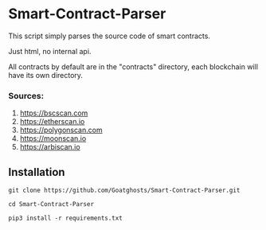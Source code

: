 # Smart-Contract-Parser


This script simply parses the source code of smart contracts.

Just html, no internal api.

All contracts by default are in the "contracts" directory, each blockchain will have its own directory.

### Sources:

1. https://bscscan.com
2. https://etherscan.io
3. https://polygonscan.com
4. https://moonscan.io
5. https://arbiscan.io

## Installation

```
git clone https://github.com/Goatghosts/Smart-Contract-Parser.git
```
```
cd Smart-Contract-Parser
```
```
pip3 install -r requirements.txt
```